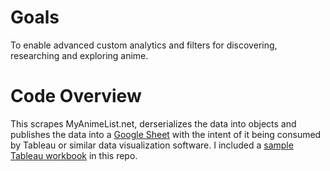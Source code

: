 # Goals
To enable advanced custom analytics and filters for discovering, researching and exploring anime.

# Code Overview
This scrapes MyAnimeList.net, derserializes the data into objects and publishes the data into a [Google Sheet](https://docs.google.com/spreadsheets/d/17KQKFy9o1pPG0Yko2dTYZcRhNSTdNWyI3NLWsJyfqbI/edit#gid=0) with the intent of it being consumed by Tableau or similar data visualization software. I included a [sample Tableau workbook](https://github.com/spencer-shadley/AnimeExporter/blob/master/data/Anime.twb) in this repo.
